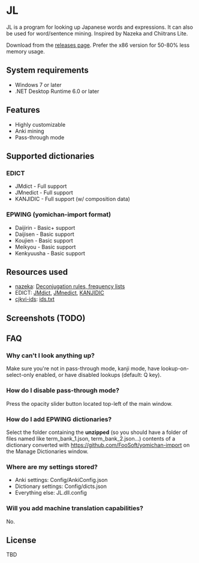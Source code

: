 # JL
JL is a program for looking up Japanese words and expressions. It can also be used for word/sentence mining. Inspired by Nazeka and Chiitrans Lite.

Download from the [releases page](https://github.com/rampaa/JL/releases). Prefer the x86 version for 50-80% less memory usage.

## System requirements
* Windows 7 or later
* .NET Desktop Runtime 6.0 or later

## Features
* Highly customizable
* Anki mining
* Pass-through mode 

## Supported dictionaries

### EDICT

* JMdict - Full support
* JMnedict - Full support
* KANJIDIC - Full support (w/ composition data)

### EPWING (yomichan-import format)

* Daijirin - Basic+ support
* Daijisen - Basic support
* Koujien - Basic support
* Meikyou - Basic support
* Kenkyuusha - Basic support

## Resources used
* [nazeka](https://github.com/wareya/nazeka): [Deconjugation rules, frequency lists](https://github.com/wareya/nazeka/tree/master/dict)
* EDICT: 
[JMdict](https://www.edrdg.org/wiki/index.php/JMdict-EDICT_Dictionary_Project), [JMnedict](https://www.edrdg.org/enamdict/enamdict_doc.html), [KANJIDIC](https://www.edrdg.org/wiki/index.php/KANJIDIC_Project)
* [cjkvi-ids](https://github.com/cjkvi/cjkvi-ids): [ids.txt](https://github.com/cjkvi/cjkvi-ids/blob/master/ids.txt)

## Screenshots (TODO)


## FAQ
### Why can't I look anything up?
Make sure you're not in pass-through mode, kanji mode, have lookup-on-select-only enabled, or have disabled lookups (default: Q key).
### How do I disable pass-through mode?
Press the opacity slider button located top-left of the main window.
### How do I add EPWING dictionaries?
Select the folder containing the **unzipped** (so you should have a folder of files named like term_bank_1.json, term_bank_2.json...)  contents of a dictionary converted with https://github.com/FooSoft/yomichan-import on the Manage Dictionaries window.
### Where are my settings stored?
* Anki settings: Config/AnkiConfig.json
* Dictionary settings: Config/dicts.json
* Everything else: JL.dll.config
### Will you add machine translation capabilities?
No.

## License
TBD
